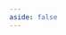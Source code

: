 ```yaml
---
aside: false
---
```


<script setup lang="ts">
import Books from './index.vue'
</script>

<Books />
